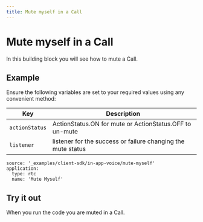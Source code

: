 ```yaml
---
title: Mute myself in a Call
---
```


# Mute myself in a Call

In this building block you will see how to mute a Call.

## Example

Ensure the following variables are set to your required values using any convenient method:

Key | Description
-- | --
`actionStatus` | ActionStatus.ON for mute or ActionStatus.OFF to un-mute
`listener` | listener for the success or failure changing the mute status

```building_blocks
source: '_examples/client-sdk/in-app-voice/mute-myself'
application:
  type: rtc
  name: 'Mute Myself'
```

## Try it out

When you run the code you are muted in a Call.